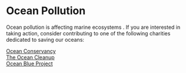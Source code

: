 <!DOCTYPE html> 
<html>
<body>


<h1>Ocean Pollution</h1>



<p>Ocean pollution is affecting marine ecosystems . If you are interested in taking action, consider contributing to one of the following charities dedicated to saving our oceans:</p>
<a href="https://oceanconservancy.org">Ocean Conservancy</a>


<br>
<a href="https://theoceancleanup.com/">The Ocean Cleanup</a>
<br>
<a href="https://oceanblueproject.org/">Ocean Blue Project</a>

</body>
</html>